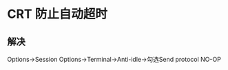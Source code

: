 # CRT 防止自动超时

## 解决

Options->Session Options->Terminal->Anti-idle->勾选Send protocol NO-OP
<comment/>